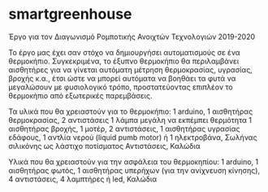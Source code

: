 # smartgreenhouse
Έργο για τον Διαγωνισμό Ρομποτικής Ανοιχτών Τεχνολογιών 2019-2020

Το έργο μας έχει σαν στόχο να δημιουργήσει αυτοματισμούς σε ένα θερμοκήπιο. Συγκεκριμένα, το έξυπνο θερμοκήπιο θα περιλαμβάνει αισθητήρες για να γίνεται αυτόματη μέτρηση θερμοκρασίας, υγρασίας, βροχής κ.α., έτσι ώστε να μπορεί αυτόματα να βοηθάει τα φυτά να μεγαλώσουν με φυσιολογικό τρόπο, προστατεύοντας επιπλέον το θερμοκήπιο από εξωτερικές παρεμβάσεις.

Τα υλικά που θα χρειαστούν για το θερμοκήπιο:
1 arduino,
1 αισθητήρας θερμοκρασίας,
2 αντιστάσεις
1 λάμπα μεγάλη να εκπέμπει θερμότητα
1 αισθητήρας βροχής,
1 μοτέρ,
2 αντιστάσεις,
1 αισθητήρας υγρασίας εδάφους,
1 αντλία νερού (liquid pumb motor) ή 1 ηλεκτροβάνα,
Σωλήνας σιλικόνης ως λάστιχο ποτίσματος
Αντιστάσεις,
Καλώδια

Υλικά που θα χρειαστούν για την ασφάλεια του θερμοκηπίου:
1 arduino,
1 αισθητήρας φωτός,
1 αισθητήρας υπερήχων (για την ανίχνευση κίνησης),
4 αντιστάσεις,
4 λαμπτήρες ή led,
Καλώδια

